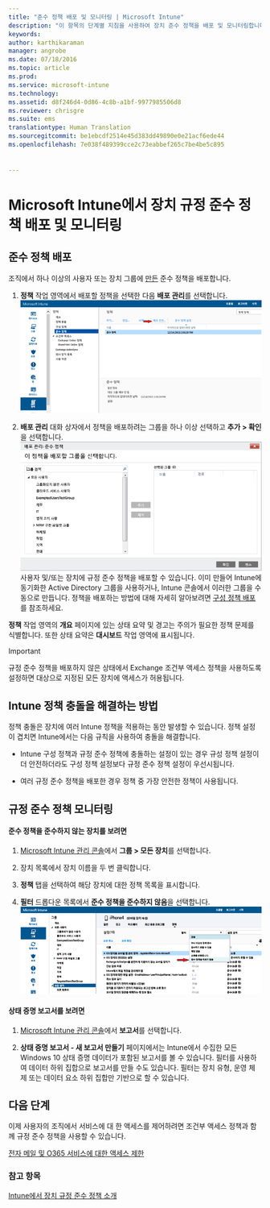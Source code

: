 ```yaml
---
title: "준수 정책 배포 및 모니터링 | Microsoft Intune"
description: "이 항목의 단계별 지침을 사용하여 장치 준수 정책을 배포 및 모니터링합니다."
keywords: 
author: karthikaraman
manager: angrobe
ms.date: 07/18/2016
ms.topic: article
ms.prod: 
ms.service: microsoft-intune
ms.technology: 
ms.assetid: d8f246d4-0d86-4c8b-a1bf-9977985506d8
ms.reviewer: chrisgre
ms.suite: ems
translationtype: Human Translation
ms.sourcegitcommit: be1ebcdf2514e45d383dd49890e0e21acf6ede44
ms.openlocfilehash: 7e038f489399cce2c73eabbef265c7be4be5c895


---
```


# Microsoft Intune에서 장치 규정 준수 정책 배포 및 모니터링
## 준수 정책 배포
조직에서 하나 이상의 사용자 또는 장치 그룹에 [만든](create-a-device-compliance-policy-in-microsoft-intune.md) 준수 정책을 배포합니다.

1.  **정책** 작업 영역에서 배포할 정책을 선택한 다음 **배포 관리**를 선택합니다.
![맨 위에 있는 배포 관리 메뉴 옵션을 표시하는 규정 준수 정책 페이지의 스크린 샷](./media/intune-sa-3c-deploy-compliance-policy2.png)

2.  **배포 관리** 대화 상자에서 정책을 배포하려는 그룹을 하나 이상 선택하고 **추가 > 확인**을 선택합니다.
![관리 배포 대화 상자 스크린샷](./media/intune-sa-3d-deploy-compliance-policy3-Manage.png) 사용자 및/또는 장치에 규정 준수 정책을 배포할 수 있습니다. 이미 만들어 Intune에 동기화한 Active Directory 그룹을 사용하거나, Intune 콘솔에서 이러한 그룹을 수동으로 만듭니다. 정책을 배포하는 방법에 대해 자세히 알아보려면 [구성 정책 배포](manage-settings-and-features-on-your-devices-with-microsoft-intune-policies.md)를 참조하세요.

**정책** 작업 영역의 **개요** 페이지에 있는 상태 요약 및 경고는 주의가 필요한 정책 문제를 식별합니다. 또한 상태 요약은 **대시보드** 작업 영역에 표시됩니다.

> [!IMPORTANT]
> 규정 준수 정책을 배포하지 않은 상태에서 Exchange 조건부 액세스 정책을 사용하도록 설정하면 대상으로 지정된 모든 장치에 액세스가 허용됩니다.

## Intune 정책 충돌을 해결하는 방법
정책 충돌은 장치에 여러 Intune 정책을 적용하는 동안 발생할 수 있습니다. 정책 설정이 겹치면 Intune에서는 다음 규칙을 사용하여 충돌을 해결합니다.

-   Intune 구성 정책과 규정 준수 정책에 충돌하는 설정이 있는 경우 규성 정책 설정이 더 안전하더라도 구성 정책 설정보다 규정 준수 정책 설정이 우선시됩니다.

-   여러 규정 준수 정책을 배포한 경우 정책 중 가장 안전한 정책이 사용됩니다.

## 규정 준수 정책 모니터링

#### 준수 정책을 준수하지 않는 장치를 보려면

1.  [Microsoft Intune 관리 콘솔](https://manage.microsoft.com)에서 **그룹 > 모든 장치**를 선택합니다.

2.  장치 목록에서 장치 이름을 두 번 클릭합니다.

3.  **정책** 탭을 선택하여 해당 장치에 대한 정책 목록을 표시합니다.

4.  **필터** 드롭다운 목록에서 **준수 정책을 준수하지 않음**을 선택합니다.
![필터 목록에서 옵션 목록을 보여 주는 스크린 샷](./media/intune-sa-3e-view-device-noncompliance.png)

#### 상태 증명 보고서를 보려면

1.  [Microsoft Intune 관리 콘솔](https://manage.microsoft.com)에서 **보고서**를 선택합니다.

2.  **상태 증명 보고서 - 새 보고서 만들기** 페이지에서는 Intune에서 수집한 모든 Windows 10 상태 증명 데이터가 포함된 보고서를 볼 수 있습니다. 필터를 사용하여 데이터 하위 집합으로 보고서를 만들 수도 있습니다. 필터는 장치 유형, 운영 체제 또는 데이터 요소 하위 집합만 기반으로 할 수 있습니다.


## 다음 단계
이제 사용자의 조직에서 서비스에 대 한 액세스를 제어하려면 조건부 액세스 정책과 함께 규정 준수 정책을 사용할 수 있습니다.

[전자 메일 및 O365 서비스에 대한 액세스 제한](restrict-access-to-email-and-o365-services-with-microsoft-intune.md)


### 참고 항목
[Intune에서 장치 규정 준수 정책 소개](introduction-to-device-compliance-policies-in-microsoft-intune.md)



<!--HONumber=Jul16_HO5-->


